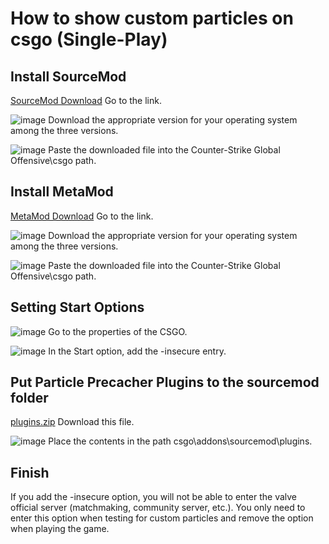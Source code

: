 # How to show custom particles on csgo (Single-Play)
## Install SourceMod
[SourceMod Download](https://www.sourcemod.net/downloads.php?branch=dev, "SourceMod Link")
Go to the link.

![image](https://user-images.githubusercontent.com/29685039/118855693-fff82580-b910-11eb-8680-de7a231a6f13.png)
Download the appropriate version for your operating system among the three versions.

![image](https://user-images.githubusercontent.com/29685039/118856009-667d4380-b911-11eb-8465-a3e2df701ed2.png)
Paste the downloaded file into the Counter-Strike Global Offensive\csgo path.

## Install MetaMod
[MetaMod Download](https://www.sourcemm.net/downloads.php?branch=dev, "MetaMod Link")
Go to the link.

![image](https://user-images.githubusercontent.com/29685039/118856261-b956fb00-b911-11eb-9075-55a1b70e6ad8.png)
Download the appropriate version for your operating system among the three versions.

![image](https://user-images.githubusercontent.com/29685039/118856375-d5f33300-b911-11eb-8218-de6d4a6592cf.png)
Paste the downloaded file into the Counter-Strike Global Offensive\csgo path.

## Setting Start Options
![image](https://user-images.githubusercontent.com/29685039/118856508-01761d80-b912-11eb-914a-914359094692.png)
Go to the properties of the CSGO.

![image](https://user-images.githubusercontent.com/29685039/118856676-2bc7db00-b912-11eb-8294-6c2c23872647.png)
In the Start option, add the -insecure entry.

## Put Particle Precacher Plugins to the sourcemod folder
[plugins.zip](https://github.com/sweetSD/csgo-hammer/files/6510647/plugins.zip)
Download this file.

![image](https://user-images.githubusercontent.com/29685039/118857011-87926400-b912-11eb-9337-e79547ea8bc0.png)
Place the contents in the path csgo\addons\sourcemod\plugins.

## Finish
If you add the -insecure option, you will not be able to enter the valve official server (matchmaking, community server, etc.). You only need to enter this option when testing for custom particles and remove the option when playing the game.
